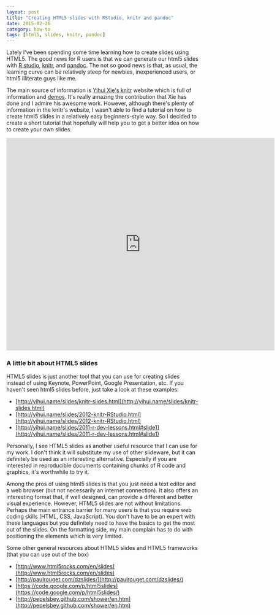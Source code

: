 ```yaml
---
layout: post
title: "Creating HTML5 slides with RStudio, knitr and pandoc"
date: 2015-02-26
category: how-to
tags: [html5, slides, knitr, pandoc]
---
```


Lately I've been spending some time learning how to create slides using HTML5. The good 
news for R users is that we can generate our html5 slides with [R studio](http://www.rstudio.com/ide/), 
[knitr](http://yihui.name/knitr/), and [pandoc](http://johnmacfarlane.net/pandoc/). The 
not so good news is that, as usual, the learning curve can be relatively steep for 
newbies, inexperienced users, or html5 illiterate guys like me.

<!--more-->

The main source of information is [Yihui Xie's knitr](http://yihui.name/knitr) website 
which is full of information and [demos](http://yihui.name/knitr/demos). It's really 
amazing the contribution that Xie has done and I admire his awesome work. However, 
although there's plenty of information in the knitr's website, I wasn't able to find a 
tutorial on how to create html5 slides in a relatively easy beginners-style way. 
So I decided to create a short tutorial that hopefully will help you to get a better 
idea on how to create your own slides.

<iframe src="https://docs.google.com/presentation/d/19CKL5gMWpjcXPVGNxS38qAOjFxdrd3TA0s9DEyvgS3A/embed?start=false&loop=false&delayms=3000" frameborder="0" width="700" height="554" allowfullscreen="true" mozallowfullscreen="true" webkitallowfullscreen="true"></iframe>


### A little bit about HTML5 slides

HTML5 slides is just another tool that you can use for creating slides instead of using 
Keynote, PowerPoint, Google Presentation, etc. If you haven't seen html5 slides before, 
just take a look at these examples:

- [http://yihui.name/slides/knitr-slides.html](http://yihui.name/slides/knitr-slides.html)
- [http://yihui.name/slides/2012-knitr-RStudio.html](http://yihui.name/slides/2012-knitr-RStudio.html)
- [http://yihui.name/slides/2011-r-dev-lessons.html#slide1](http://yihui.name/slides/2011-r-dev-lessons.html#slide1)

Personally, I see HTML5 slides as another useful resource that I can use for my work. I 
don't think it will substitute my use of other slideware, but it can definitely be used 
as an interesting alternative. Especially if you are interested in reproducible documents 
containing chunks of R code and graphics, it's worthwhile to try it.

Among the pros of using html5 slides is that you just need a text editor and a web 
browser (but not necessarily an internet connection). It also offers an interesting 
format that, if well designed, can provide a different and better visual experience. 
However, HTML5 slides are not without limitations. Perhaps the main entrance barrier 
for many users is that you require web coding skills (HTML, CSS, JavaScript). You don't 
have to be an expert with these languages but you definitely need to have the basics to 
get the most out of the slides. On the formatting side, my main complain has to do with 
positioning the elements which is very limited.

Some other general resources about HTML5 slides and HTML5 frameworks (that you can use 
out of the box)

- [http://www.html5rocks.com/en/slides](http://www.html5rocks.com/en/slides)
- [http://paulrouget.com/dzslides/](http://paulrouget.com/dzslides/)
- [https://code.google.com/p/html5slides](https://code.google.com/p/html5slides/)
- [http://pepelsbey.github.com/shower/en.htm](http://pepelsbey.github.com/shower/en.htm)

